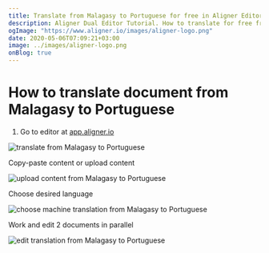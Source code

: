 ```yaml
---
title: Translate from Malagasy to Portuguese for free in Aligner Editor
description: Aligner Dual Editor Tutorial. How to translate for free from Malagasy to Portuguese. Aligner is multilingual document management platform. 
ogImage: "https://www.aligner.io/images/aligner-logo.png"
date: 2020-05-06T07:09:21+03:00
image: ../images/aligner-logo.png
onBlog: true
---
```


# How to translate document from Malagasy to Portuguese

1. Go to editor at [app.aligner.io](https://app.aligner.io "Aligner App web page")

![translate from Malagasy to Portuguese](../aligner-blank-editor.png "translate from Malagasy to Portuguese")

Copy-paste content or upload content

![upload content from Malagasy to Portuguese](../aligner-uploaded-document.png "upload content from Malagasy to Portuguese")

Choose desired language

![choose machine translation from Malagasy to Portuguese](../aligner-language-dropdown.png "choose machine translation from Malagasy to Portuguese")

Work and edit 2 documents in parallel

![edit translation from Malagasy to Portuguese](../aligner-double-sitded-editor.png "edit translation from Malagasy to Portuguese")

